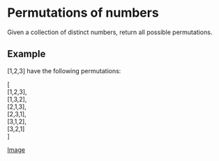 # Permutations of numbers

Given a collection of distinct numbers, return all possible permutations.

## Example

[1,2,3] have the following permutations:

[			<br />
  [1,2,3],	<br />
  [1,3,2],	<br />
  [2,1,3],	<br />
  [2,3,1],	<br />
  [3,1,2],	<br />
  [3,2,1]	<br />
]

[Image](../../string/permutations/permutations.gif)
